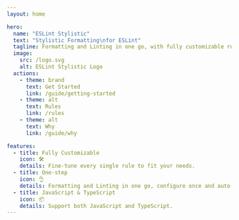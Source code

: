 ```yaml
---
layout: home

hero:
  name: "ESLint Stylistic"
  text: "Stylistic Formatting\nfor ESLint"
  tagline: Formatting and Linting in one go, with fully customizable rules
  image:
    src: /logo.svg
    alt: ESLint Stylistic Logo
  actions:
    - theme: brand
      text: Get Started
      link: /guide/getting-started
    - theme: alt
      text: Rules
      link: /rules
    - theme: alt
      text: Why
      link: /guide/why

features:
  - title: Fully Customizable
    icon: 🛠️
    details: Fine-tune every single rule to fit your needs.
  - title: One-step
    icon: 👌
    details: Formatting and Linting in one go, configure once and auto-fix once.
  - title: JavaScript & TypeScript
    icon: 📦
    details: Support both JavaScript and TypeScript.
---
```

